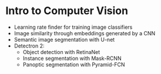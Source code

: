 # Intro to Computer Vision

* Learning rate finder for training image classifiers
* Image similarity through embeddings generated by a CNN
* Semantic image segmentation with U-net
* Detectron 2:
    * Object detection with RetinaNet 
    * Instance segmentation with Mask-RCNN 
    * Panoptic segmentation with Pyramid-FCN 
